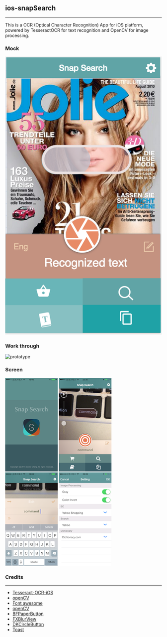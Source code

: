 ##  ios-snapSearch
--------------------------------------------------

This is a OCR (Optical Character Recognition) App for iOS platform, 
powered by TesseractOCR for text recognition and OpenCV for image processing.

### Mock
![mock](design/0715.jpg)

### Work through
![prototype](design/walkthrough.gif)

### Screen
![start](design/start.png)
![recognition](design/recognition.png)
![edit](design/edit.png)
![setting](design/setting.png)

### Credits
---------
* [Tesseract-OCR-iOS](https://github.com/gali8/Tesseract-OCR-iOS)
* [openCV](http://opencv.org)
* [Font awesome](http://fortawesome.github.io/Font-Awesome/)
* [openCV](http://opencv.org)
* [BFPaperButton](https://github.com/bfeher/BFPaperButton)
* [FXBlurView](https://github.com/nicklockwood/FXBlurView)
* [DKCircleButton](https://github.com/kronik/DKCircleButton)
* [Toast](https://github.com/scalessec/Toast)
